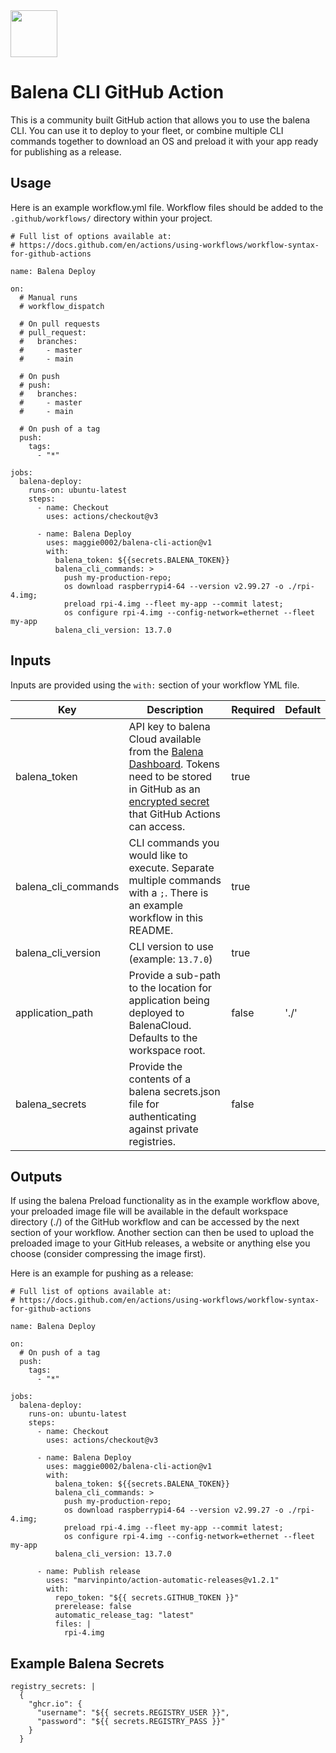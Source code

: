 <img src="https://github.com/maggie0002/balena-apps-logo/raw/main/logo.png" width="75" />

# Balena CLI GitHub Action

This is a community built GitHub action that allows you to use the balena CLI. You can use it to deploy to your fleet, or combine multiple CLI commands together to download an OS and preload it with your app ready for publishing as a release.

## Usage

Here is an example workflow.yml file. Workflow files should be added to the `.github/workflows/` directory within your project.

```
# Full list of options available at:
# https://docs.github.com/en/actions/using-workflows/workflow-syntax-for-github-actions

name: Balena Deploy

on:
  # Manual runs
  # workflow_dispatch

  # On pull requests  
  # pull_request:
  #   branches:
  #     - master
  #     - main

  # On push
  # push:
  #   branches:
  #     - master
  #     - main

  # On push of a tag
  push:
    tags:
      - "*"

jobs:
  balena-deploy:
    runs-on: ubuntu-latest
    steps:
      - name: Checkout
        uses: actions/checkout@v3

      - name: Balena Deploy
        uses: maggie0002/balena-cli-action@v1
        with:
          balena_token: ${{secrets.BALENA_TOKEN}}
          balena_cli_commands: >
            push my-production-repo;
            os download raspberrypi4-64 --version v2.99.27 -o ./rpi-4.img;
            preload rpi-4.img --fleet my-app --commit latest;
            os configure rpi-4.img --config-network=ethernet --fleet my-app
          balena_cli_version: 13.7.0
```

## Inputs

Inputs are provided using the `with:` section of your workflow YML file.

| Key                 | Description                                                                                                                                                                                                                                                                                                                                | Required | Default |
| ------------------- | ------------------------------------------------------------------------------------------------------------------------------------------------------------------------------------------------------------------------------------------------------------------------------------------------------------------------------------------ | -------- | ------- |
| balena_token        | API key to balena Cloud available from the [Balena Dashboard](https://dashboard.balena-cloud.com/preferences/access-tokens). Tokens need to be stored in GitHub as an [encrypted secret](https://docs.github.com/en/actions/security-guides/encrypted-secrets#creating-encrypted-secrets-for-a-repository) that GitHub Actions can access. | true     |         |
| balena_cli_commands | CLI commands you would like to execute. Separate multiple commands with a `;`. There is an example workflow in this README.                                                                                                                                                                                                                | true     |         |
| balena_cli_version  | CLI version to use (example: `13.7.0`)                                                                                                                                                                                                                                                                                                     | true     |         |
| application_path    | Provide a sub-path to the location for application being deployed to BalenaCloud. Defaults to the workspace root.                                                                                                                                                                                                                          | false    | './'    |
| balena_secrets      | Provide the contents of a balena secrets.json file for authenticating against private registries.                                                                                                                                                                                                                                          | false    |         |

## Outputs

If using the balena Preload functionality as in the example workflow above, your preloaded image file will be available in the default workspace directory (./) of the GitHub workflow and can be accessed by the next section of your workflow. Another section can then be used to upload the preloaded image to your GitHub releases, a website or anything else you choose (consider compressing the image first).

Here is an example for pushing as a release:

```
# Full list of options available at:
# https://docs.github.com/en/actions/using-workflows/workflow-syntax-for-github-actions

name: Balena Deploy

on:
  # On push of a tag
  push:
    tags:
      - "*"

jobs:
  balena-deploy:
    runs-on: ubuntu-latest
    steps:
      - name: Checkout
        uses: actions/checkout@v3

      - name: Balena Deploy
        uses: maggie0002/balena-cli-action@v1
        with:
          balena_token: ${{secrets.BALENA_TOKEN}}
          balena_cli_commands: >
            push my-production-repo;
            os download raspberrypi4-64 --version v2.99.27 -o ./rpi-4.img;
            preload rpi-4.img --fleet my-app --commit latest;
            os configure rpi-4.img --config-network=ethernet --fleet my-app
          balena_cli_version: 13.7.0

      - name: Publish release
        uses: "marvinpinto/action-automatic-releases@v1.2.1"
        with:
          repo_token: "${{ secrets.GITHUB_TOKEN }}"
          prerelease: false
          automatic_release_tag: "latest"
          files: |
            rpi-4.img
```

## Example Balena Secrets

```
registry_secrets: |
  {
    "ghcr.io": {
      "username": "${{ secrets.REGISTRY_USER }}",
      "password": "${{ secrets.REGISTRY_PASS }}"
    }
  }
```

